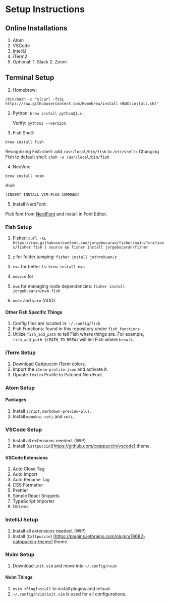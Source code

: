 # Setup Instructions

## Online Installations
  1. Atom
  2. VSCode
  3. IntelliJ
  4. iTerm2
  5. Optional:
    1. Slack
    2. Zoom

## Terminal Setup

  1. Homebrew:

  `/bin/bash -c "$(curl -fsSL https://raw.githubusercontent.com/Homebrew/install HEAD/install.sh)"`

  2. Python: `brew install python@3.x`

     Verify: `python3 --version`

  3. Fish Shell:

  `brew install fish`

  Recognizing Fish shell: add `/usr/local/bin/fish` to `/etc/shells`
  Changing Fish to default shell: `chsh -s /usr/local/bin/fish`

  4. NeoVim:

  `brew install nvim`

  And:

  `[INSERT INSTALL VIM-PLUG COMMAND]`

  5. Install NerdFont:

  Pick font from [NerdFont](https://github.com/ryanoasis/nerd-fonts/tree/master/patched-fonts) and install in Font Editor.

### Fish Setup

  1. Fisher: `curl -sL https://raw.githubusercontent.com/jorgebucaran/fisher/main/functions/fisher.fish | source && fisher install jorgebucaran/fisher`

  2. `z` for folder jumping: `fisher install jethrokuan/z`
  3. `exa` for better `ls`: `brew install exa`
  4. `neovim` for
  5. `nvm` for managing node dependencies: `fisher install jorgebucaran/nvm.fish`
  6. `node` and `yarn` (ADD) 

#### Other Fish Specific Things

1. Config files are located in: `~/.config/fish`
2. Fish Functions: found in this repository under `fish_functions`
3. Utilize `fish_add_path` to tell Fish where things are. For example, `fish_add_path $(PATH_TO_BREW)` will tell Fish where `brew` is.

### iTerm Setup

1. Download Cattpuccin iTerm colors.
2. Import the `iterm-profile.json` and activate it.
2. Update Text in Profile to Patched NerdFont.

### Atom Setup

#### Packages
1. Install `script`, `markdown-preview-plus`.
2. Install `monokai-seti` and `seti`.

### VSCode Setup

1. Install all extensions needed. (WIP)
2. Install (`Cattpuccin`)[https://github.com/catppuccin/vscode] theme.

#### VSCode Extensions
1. Auto Close Tag
2. Auto Import
3. Auto Rename Tag
4. CSS Formatter
5. Prettier
6. Simple React Snippets
7. TypeScript Importer
8. GitLens


### IntelliJ Setup
1. Install all extensions needed. (WIP)
2. Install (`Cattpuccin`) [https://plugins.jetbrains.com/plugin/18682-catppuccin-theme] theme.  

### Nvim Setup
1. Download `init.vim` and move into `~/.config/nvim`

#### Nvim Things
1. `nvim +PlugInstall` to install plugins and reload.
2. `~/.config/nvim/init.vim` is used for all configurations.
